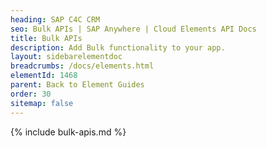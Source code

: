 ```yaml
---
heading: SAP C4C CRM
seo: Bulk APIs | SAP Anywhere | Cloud Elements API Docs
title: Bulk APIs
description: Add Bulk functionality to your app.
layout: sidebarelementdoc
breadcrumbs: /docs/elements.html
elementId: 1468
parent: Back to Element Guides
order: 30
sitemap: false
---
```


{% include bulk-apis.md %}
